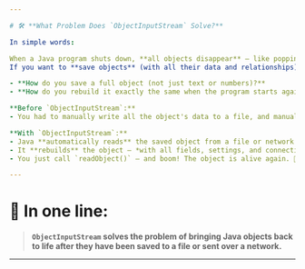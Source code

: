 ```yaml
---

# 🛠️ **What Problem Does `ObjectInputStream` Solve?**

In simple words:

When a Java program shuts down, **all objects disappear** — like popping a soap bubble.  
If you want to **save objects** (with all their data and relationships) so you can **bring them back later**, you have a problem:

- **How do you save a full object (not just text or numbers)?**
- **How do you rebuild it exactly the same when the program starts again?**

**Before `ObjectInputStream`:**
- You had to manually write all the object's data to a file, and manually read it back — painful, slow, and easy to mess up.

**With `ObjectInputStream`:**
- Java **automatically reads** the saved object from a file or network.
- It **rebuilds** the object — *with all fields, settings, and connections to other objects*.
- You just call `readObject()` — and boom! The object is alive again. 🧙‍♂️

---
```


# 🎯 **In one line:**

> **`ObjectInputStream` solves the problem of bringing Java objects back to life after they have been saved to a file or sent over a network.**

---
